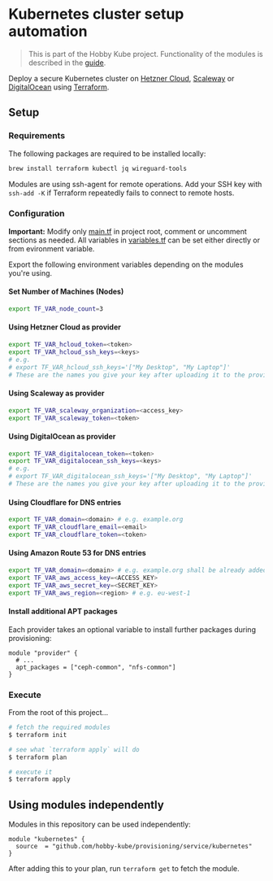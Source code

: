 # Kubernetes cluster setup automation

> This is part of the Hobby Kube project. Functionality of the modules is described in the [guide](https://github.com/hobby-kube/guide).

Deploy a secure Kubernetes cluster on [Hetzner Cloud](https://www.hetzner.com/cloud), [Scaleway](https://www.scaleway.com/) or [DigitalOcean](https://www.digitalocean.com/) using [Terraform](https://www.terraform.io/).


## Setup


### Requirements

The following packages are required to be installed locally:

```sh
brew install terraform kubectl jq wireguard-tools
```

Modules are using ssh-agent for remote operations. Add your SSH key with `ssh-add -K` if Terraform repeatedly fails to connect to remote hosts.


### Configuration

**Important:** Modify only [main.tf](main.tf) in project root, comment or uncomment sections as needed. All variables in [variables.tf](variables.tf) can be set
either directly or from evironment variable.

Export the following environment variables depending on the modules you're using.


#### Set Number of Machines (Nodes)

```sh
export TF_VAR_node_count=3
```


#### Using Hetzner Cloud as provider

```sh
export TF_VAR_hcloud_token=<token>
export TF_VAR_hcloud_ssh_keys=<keys>
# e.g.
# export TF_VAR_hcloud_ssh_keys='["My Desktop", "My Laptop"]'
# These are the names you give your key after uploading it to the provider.
```


#### Using Scaleway as provider

```sh
export TF_VAR_scaleway_organization=<access_key>
export TF_VAR_scaleway_token=<token>
```


#### Using DigitalOcean as provider

```sh
export TF_VAR_digitalocean_token=<token>
export TF_VAR_digitalocean_ssh_keys=<keys>
# e.g.
# export TF_VAR_digitalocean_ssh_keys='["My Desktop", "My Laptop"]'
# These are the names you give your key after uploading it to the provider.
```


#### Using Cloudflare for DNS entries

```sh
export TF_VAR_domain=<domain> # e.g. example.org
export TF_VAR_cloudflare_email=<email>
export TF_VAR_cloudflare_token=<token>
```


#### Using Amazon Route 53 for DNS entries

```sh
export TF_VAR_domain=<domain> # e.g. example.org shall be already added to hosted zones.
export TF_VAR_aws_access_key=<ACCESS_KEY>
export TF_VAR_aws_secret_key=<SECRET_KEY>
export TF_VAR_aws_region=<region> # e.g. eu-west-1
```


#### Install additional APT packages

Each provider takes an optional variable to install further packages during provisioning:

```
module "provider" {
  # ...
  apt_packages = ["ceph-common", "nfs-common"]
}
```


### Execute

From the root of this project...

```sh
# fetch the required modules
$ terraform init

# see what `terraform apply` will do
$ terraform plan

# execute it
$ terraform apply
```


## Using modules independently

Modules in this repository can be used independently:

```
module "kubernetes" {
  source  = "github.com/hobby-kube/provisioning/service/kubernetes"
}
```

After adding this to your plan, run `terraform get` to fetch the module.
